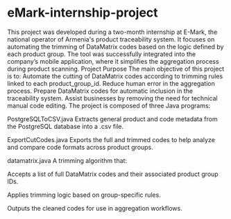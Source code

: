 # eMark-internship-project
This project was developed during a two-month internship at E-Mark, the national operator of Armenia's product traceability system. It focuses on automating the trimming of DataMatrix codes based on the logic defined by each product group. The tool was successfully integrated into the company’s mobile application, where it simplifies the aggregation process during product scanning.
Project Purpose
The main objective of this project is to:
Automate the cutting of DataMatrix codes according to trimming rules linked to each product_group_id.
Reduce human error in the aggregation process.
Prepare DataMatrix codes for automatic inclusion in the traceability system.
Assist businesses by removing the need for technical manual code editing.
The project is composed of three Java programs:

PostgreSQLToCSV.java
Extracts general product and code metadata from the PostgreSQL database into a .csv file.

ExportCutCodes.java
Exports the full and trimmed codes to help analyze and compare code formats across product groups.

datamatrix.java
A trimming algorithm that:

Accepts a list of full DataMatrix codes and their associated product group IDs.

Applies trimming logic based on group-specific rules.

Outputs the cleaned codes for use in aggregation workflows.

